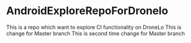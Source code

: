 # AndroidExploreRepoForDroneIo
This is a repo which want to explore CI functionality on DroneLo
This is change for Master branch
This is second time change for Master branch
